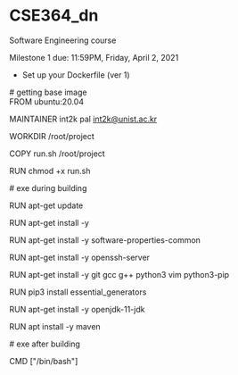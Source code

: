 # CSE364_dn
Software Engineering course


Milestone 1 due: 11:59PM, Friday, April 2, 2021


- Set up your Dockerfile (ver 1)

\# getting base image                                                        
FROM ubuntu:20.04

MAINTAINER int2k pal <int2k@unist.ac.kr>

WORKDIR /root/project

COPY run.sh /root/project

RUN chmod +x run.sh
 
\# exe during building

RUN apt-get update

RUN apt-get install -y 

RUN apt-get install -y software-properties-common

RUN apt-get install -y openssh-server

RUN apt-get install -y git gcc g++ python3 vim python3-pip

RUN pip3 install essential_generators

RUN apt-get install -y openjdk-11-jdk

RUN apt install -y  maven
 
\# exe after building

CMD ["/bin/bash"]

